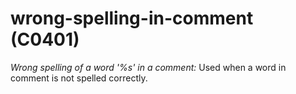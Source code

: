 # wrong-spelling-in-comment (C0401)
*Wrong spelling of a word \'%s\' in a comment:* Used when a word in
comment is not spelled correctly.
